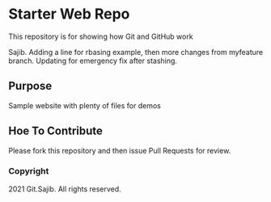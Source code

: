 # Starter Web Repo

This repository is for showing how Git and GitHub work

Sajib. Adding a line for rbasing example, then more changes from myfeature branch. Updating for emergency fix after stashing.
## Purpose

Sample website with plenty of files for demos

## Hoe To Contribute

Please fork this repository and then issue Pull Requests for review.

### Copyright
2021 Git.Sajib. All rights reserved.